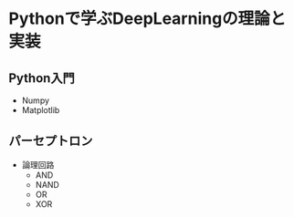 # Pythonで学ぶDeepLearningの理論と実装

## Python入門
- Numpy
- Matplotlib
  
## パーセプトロン
- 論理回路
  - AND
  - NAND
  - OR
  - XOR